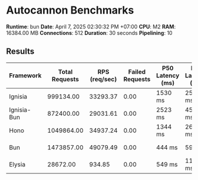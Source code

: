 # Autocannon Benchmarks

**Runtime**: bun
**Date**: April 7, 2025 02:30:32 PM +07:00
**CPU**: M2
**RAM**: 16384.00 MB
**Connections**: 512
**Duration**: 30 seconds
**Pipelining**: 10

## Results

| Framework   | Total Requests | RPS (req/sec) | Failed Requests | P50 Latency (ms) | P75 Latency (ms) | P90 Latency (ms) | P99 Latency (ms) | Avg Latency (ms) | Min Latency (ms) | Max Latency (ms) |
| ----------- | -------------- | ------------- | --------------- | ---------------- | ---------------- | ---------------- | ---------------- | ---------------- | ---------------- | ---------------- |
| Ignisia     | 999134.00      | 33293.37      | 0.00            | 1530 ms          | 2524 ms          | 3298 ms          | 6200 ms          | 1670.95 ms       | 19 ms            | 9594 ms          |
| Ignisia-Bun | 872400.00      | 29031.61      | 0.00            | 2523 ms          | 4585 ms          | 7151 ms          | 10586 ms         | 3164.14 ms       | 23 ms            | 15787 ms         |
| Hono        | 1049864.00     | 34937.24      | 0.00            | 1344 ms          | 2626 ms          | 4178 ms          | 7510 ms          | 1923.99 ms       | 14 ms            | 12108 ms         |
| Bun         | 1473857.00     | 49079.49      | 0.00            | 444 ms           | 596 ms           | 795 ms           | 931 ms           | 444.76 ms        | 15 ms            | 1642 ms          |
| Elysia      | 28672.00       | 934.85        | 0.00            | 549 ms           | 1191 ms          | 1982 ms          | 12637 ms         | 958.82 ms        | 16 ms            | 13888 ms         |
